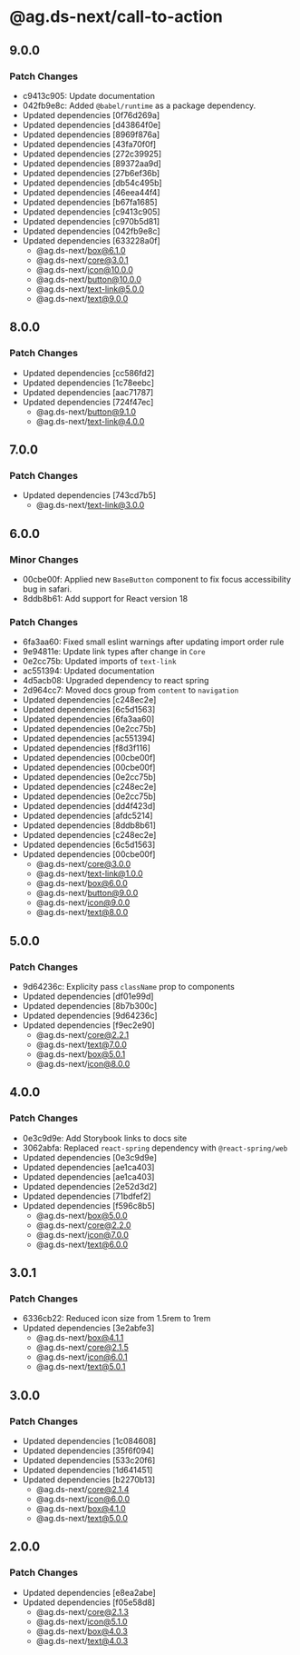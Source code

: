 # @ag.ds-next/call-to-action

## 9.0.0

### Patch Changes

- c9413c905: Update documentation
- 042fb9e8c: Added `@babel/runtime` as a package dependency.
- Updated dependencies [0f76d269a]
- Updated dependencies [d43864f0e]
- Updated dependencies [8969f876a]
- Updated dependencies [43fa70f0f]
- Updated dependencies [272c39925]
- Updated dependencies [89372aa9d]
- Updated dependencies [27b6ef36b]
- Updated dependencies [db54c495b]
- Updated dependencies [46eea44f4]
- Updated dependencies [b67fa1685]
- Updated dependencies [c9413c905]
- Updated dependencies [c970b5d81]
- Updated dependencies [042fb9e8c]
- Updated dependencies [633228a0f]
  - @ag.ds-next/box@6.1.0
  - @ag.ds-next/core@3.0.1
  - @ag.ds-next/icon@10.0.0
  - @ag.ds-next/button@10.0.0
  - @ag.ds-next/text-link@5.0.0
  - @ag.ds-next/text@9.0.0

## 8.0.0

### Patch Changes

- Updated dependencies [cc586fd2]
- Updated dependencies [1c78eebc]
- Updated dependencies [aac71787]
- Updated dependencies [724f47ec]
  - @ag.ds-next/button@9.1.0
  - @ag.ds-next/text-link@4.0.0

## 7.0.0

### Patch Changes

- Updated dependencies [743cd7b5]
  - @ag.ds-next/text-link@3.0.0

## 6.0.0

### Minor Changes

- 00cbe00f: Applied new `BaseButton` component to fix focus accessibility bug in safari.
- 8ddb8b61: Add support for React version 18

### Patch Changes

- 6fa3aa60: Fixed small eslint warnings after updating import order rule
- 9e94811e: Update link types after change in `Core`
- 0e2cc75b: Updated imports of `text-link`
- ac551394: Updated documentation
- 4d5acb08: Upgraded dependency to react spring
- 2d964cc7: Moved docs group from `content` to `navigation`
- Updated dependencies [c248ec2e]
- Updated dependencies [6c5d1563]
- Updated dependencies [6fa3aa60]
- Updated dependencies [0e2cc75b]
- Updated dependencies [ac551394]
- Updated dependencies [f8d3f116]
- Updated dependencies [00cbe00f]
- Updated dependencies [00cbe00f]
- Updated dependencies [0e2cc75b]
- Updated dependencies [c248ec2e]
- Updated dependencies [0e2cc75b]
- Updated dependencies [dd4f423d]
- Updated dependencies [afdc5214]
- Updated dependencies [8ddb8b61]
- Updated dependencies [c248ec2e]
- Updated dependencies [6c5d1563]
- Updated dependencies [00cbe00f]
  - @ag.ds-next/core@3.0.0
  - @ag.ds-next/text-link@1.0.0
  - @ag.ds-next/box@6.0.0
  - @ag.ds-next/button@9.0.0
  - @ag.ds-next/icon@9.0.0
  - @ag.ds-next/text@8.0.0

## 5.0.0

### Patch Changes

- 9d64236c: Explicity pass `className` prop to components
- Updated dependencies [df01e99d]
- Updated dependencies [8b7b300c]
- Updated dependencies [9d64236c]
- Updated dependencies [f9ec2e90]
  - @ag.ds-next/core@2.2.1
  - @ag.ds-next/text@7.0.0
  - @ag.ds-next/box@5.0.1
  - @ag.ds-next/icon@8.0.0

## 4.0.0

### Patch Changes

- 0e3c9d9e: Add Storybook links to docs site
- 3062abfa: Replaced `react-spring` dependency with `@react-spring/web`
- Updated dependencies [0e3c9d9e]
- Updated dependencies [ae1ca403]
- Updated dependencies [ae1ca403]
- Updated dependencies [2e52d3d2]
- Updated dependencies [71bdfef2]
- Updated dependencies [f596c8b5]
  - @ag.ds-next/box@5.0.0
  - @ag.ds-next/core@2.2.0
  - @ag.ds-next/icon@7.0.0
  - @ag.ds-next/text@6.0.0

## 3.0.1

### Patch Changes

- 6336cb22: Reduced icon size from 1.5rem to 1rem
- Updated dependencies [3e2abfe3]
  - @ag.ds-next/box@4.1.1
  - @ag.ds-next/core@2.1.5
  - @ag.ds-next/icon@6.0.1
  - @ag.ds-next/text@5.0.1

## 3.0.0

### Patch Changes

- Updated dependencies [1c084608]
- Updated dependencies [35f6f094]
- Updated dependencies [533c20f6]
- Updated dependencies [1d641451]
- Updated dependencies [b2270b13]
  - @ag.ds-next/core@2.1.4
  - @ag.ds-next/icon@6.0.0
  - @ag.ds-next/box@4.1.0
  - @ag.ds-next/text@5.0.0

## 2.0.0

### Patch Changes

- Updated dependencies [e8ea2abe]
- Updated dependencies [f05e58d8]
  - @ag.ds-next/core@2.1.3
  - @ag.ds-next/icon@5.1.0
  - @ag.ds-next/box@4.0.3
  - @ag.ds-next/text@4.0.3

